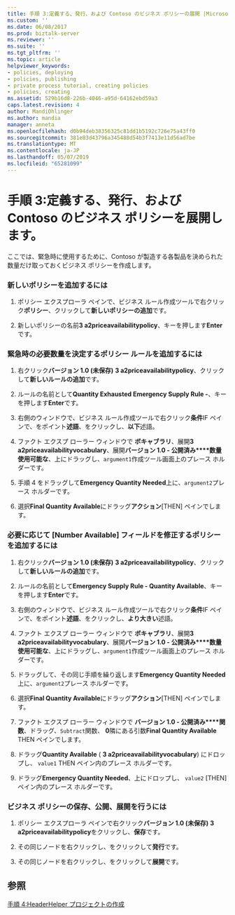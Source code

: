 ```yaml
---
title: 手順 3:定義する、発行、および Contoso のビジネス ポリシーの展開 |Microsoft Docs
ms.custom: ''
ms.date: 06/08/2017
ms.prod: biztalk-server
ms.reviewer: ''
ms.suite: ''
ms.tgt_pltfrm: ''
ms.topic: article
helpviewer_keywords:
- policies, deploying
- policies, publishing
- private process tutorial, creating policies
- policies, creating
ms.assetid: 529b16d8-226b-4046-a95d-64162ebd59a3
caps.latest.revision: 4
author: MandiOhlinger
ms.author: mandia
manager: anneta
ms.openlocfilehash: d0b94deb38356325c81dd1b5192c726e75a43ff0
ms.sourcegitcommit: 381e83d43796a345488d54b3f7413e11d56ad7be
ms.translationtype: MT
ms.contentlocale: ja-JP
ms.lasthandoff: 05/07/2019
ms.locfileid: "65281099"
---
```

# <a name="step-3-defining-publishing-and-deploying-the-business-policy-for-contoso"></a>手順 3:定義する、発行、および Contoso のビジネス ポリシーを展開します。
ここでは、緊急時に使用するために、Contoso が製造する各製品を決められた数量だけ取っておくビジネス ポリシーを作成します。  
  
### <a name="to-add-a-new-policy"></a>新しいポリシーを追加するには  
  
1.  ポリシー エクスプローラ ペインで、ビジネス ルール作成ツールで右クリック**ポリシー**、クリックして**新しいポリシーの追加**です。  
  
2.  新しいポリシーの名前**3 a2priceavailabilitypolicy**、キーを押します**Enter**です。  
  
### <a name="to-add-a-policy-rule-to-enforce-the-emergency-quantity-needs"></a>緊急時の必要数量を決定するポリシー ルールを追加するには  
  
1.  右クリック**バージョン 1.0 (未保存)**  **3 a2priceavailabilitypolicy**、クリックして**新しいルールの追加**です。  
  
2.  ルールの名前として**Quantity Exhausted Emergency Supply Rule -**、キーを押します**Enter**です。  
  
3.  右側のウィンドウで、ビジネス ルール作成ツールで右クリック**条件**IF ペインで、をポイント**述語**、をクリックし、**以下**述語。  
  
4.  ファクト エクスプ ローラー ウィンドウで **ボキャブラリ**、展開**3 a2priceavailabilityvocabulary**、展開**バージョン 1.0 - 公開済み****数量使用可能な**、上にドラッグし、`argument1`作成ツール画面上のプレース ホルダーです。  
  
5.  手順 4 をドラッグして**Emergency Quantity Needed**上に、`argument2`プレース ホルダーです。  
  
6.  選択**Final Quantity Available**にドラッグ**アクション**[THEN] ペインでします。  
  
### <a name="to-add-a-policy-to-revise-the-number-available-field-in-the-response"></a>必要に応じて [Number Available] フィールドを修正するポリシーを追加するには  
  
1.  右クリック**バージョン 1.0 (未保存)**  **3 a2priceavailabilitypolicy**、クリックして**新しいルールの追加**です。  
  
2.  ルールの名前として**Emergency Supply Rule - Quantity Available**、キーを押します**Enter**です。  
  
3.  右側のウィンドウで、ビジネス ルール作成ツールで右クリック**条件**IF ペインで、をポイント**述語**、をクリックし、**より大きい**述語。  
  
4.  ファクト エクスプ ローラー ウィンドウで **ボキャブラリ**、展開**3 a2priceavailabilityvocabulary**、展開**バージョン 1.0 - 公開済み****数量使用可能な**、上にドラッグし、`argument1`作成ツール画面上のプレース ホルダーです。  
  
5.  ドラッグして、その同じ手順を繰り返します**Emergency Quantity Needed**上に、`argument2`プレース ホルダーです。  
  
6.  選択**Final Quantity Available**にドラッグ**アクション**[THEN] ペインでします。  
  
7.  ファクト エクスプ ローラー ウィンドウで **バージョン 1.0 - 公開済み****関数**、ドラッグ、`Subtract`関数、 **0**隣にある引数**Final Quantity Available** THEN ペインでします。  
  
8.  ドラッグ**Quantity Available** ( **3 a2priceavailabilityvocabulary**) にドロップし、 `value1` THEN ペイン内のプレース ホルダーです。  
  
9. ドラッグ**Emergency Quantity Needed**、上にドロップし、 `value2` [THEN] ペイン内のプレース ホルダーです。  
  
### <a name="to-save-publish-and-deploy-the-business-policy"></a>ビジネス ポリシーの保存、公開、展開を行うには  
  
1.  ポリシー エクスプローラ ペインで右クリック**バージョン 1.0 (未保存)**  **3 a2priceavailabilitypolicy**をクリックし、**保存**です。  
  
2.  その同じノードを右クリックし、をクリックして**発行**です。  
  
3.  その同じノードを右クリックし、をクリックして**展開**です。  
  
## <a name="see-also"></a>参照  
 [手順 4:HeaderHelper プロジェクトの作成](../../adapters-and-accelerators/accelerator-rosettanet/step-4-creating-the-headerhelper-project.md)
